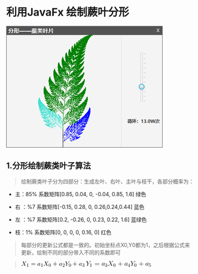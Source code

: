 # 利用JavaFx 绘制蕨叶分形

![preview](./img/preview.png "界面预览")

## 1.分形绘制蕨类叶子算法

>绘制蕨类叶子分为四部分：生成左叶、右叶、主叶与枝干，各部分概率为：

* 主：85% 系数矩阵[0.85, 0.04, 0, -0.04, 0.85, 1.6] 绿色

* 右 ：%7 系数矩阵[-0.15, 0.28, 0, 0.26,0.24,0.44] 蓝色

* 左 ：%7 系数矩阵[0.2, -0.26, 0, 0.23, 0.22, 1.6] 蓝绿色

* 枝：1% 系数矩阵[0, 0, 0, 0, 0.16, 0] 红色

>每部分的更新公式都是一致的。初始坐标点X0,Y0都为1，之后根据公式来更新，绘制不同的部分带入不同的系数即可

>![equation1](./img/equ1.gif)
>![equation2](./img/equ2.gif)

